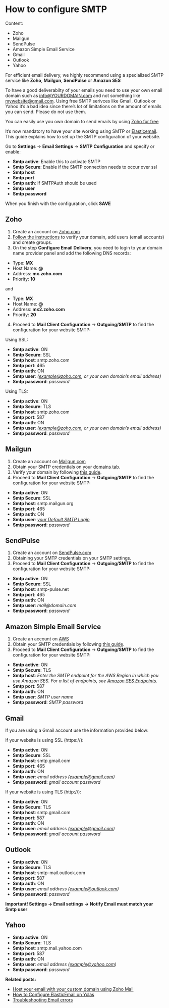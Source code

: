 # How to configure SMTP 
Content:
-   Zoho
-   Mailgun
-   SendPulse
-   Amazon Simple Email Service
-   Gmail
-   Outlook
-   Yahoo

For efficient email delivery, we highly recommend using a specialized SMTP service like  **Zoho**,  **Mailgun**,  **SendPulse**  or  **Amazon SES**

To have a good deliverabilty of your emails you need to use your own email domain such as info@YOURDOMAIN.com and not something like mywebsite@gmail.com. Using free SMTP serivces like Gmail, Outlook or Yahoo it’s a bad idea since there’s lot of limitations on the amount of emails you can send. Please do not use them.

You can easily use you own domain to send emails by using [Zoho for free](Email-settings-host-email-with-custom-domain.md) 

It’s now mandatory to have your site working using SMTP or  [Elasticemail](Email-settings-elasticemail.md). This guide explains how to set up the SMTP configuration of your website.

Go to  **Settings**  ->  **Email Settings**  ->  **SMTP Configuration**  and specify or enable:

-   **Smtp active**: Enable this to activate SMTP
-   **Smtp Secure**: Enable if the SMTP connection needs to occur over ssl
-   **Smtp host**
-   **Smtp port**
-   **Smtp auth**: If SMTPAuth should be used
-   **Smtp user**
-   **Smtp password**

When you finish with the configuration, click  **SAVE**

## Zoho

1. Create an account on  [Zoho.com](https://www.zoho.com/signup.html)  
2.  [Follow the instructions](Email-settings-host-email-with-custom-domain.md)  to verify your domain, add users (email accounts) and create groups.  
3. On the step  **Configure Email Delivery**, you need to login to your domain name provider panel and add the following DNS records:

-   Type:  **MX**
-   Host Name:  **@**
-   Address:  **mx.zoho.com**
-   Priority:  **10**

and

-   Type:  **MX**
-   Host Name:  **@**
-   Address:  **mx2.zoho.com**
-   Priority:  **20**

4. Proceed to  **Mail Client Configuration**  ->  **Outgoing/SMTP**  to find the configuration for your website SMTP:

Using SSL:

-   **Smtp active**: ON
-   **Smtp Secure**: SSL
-   **Smtp host**: smtp.zoho.com
-   **Smtp port**: 465
-   **Smtp auth**: ON
-   **Smtp user**:  _(example@zoho.com, or your own domain’s email address)_
-   **Smtp password**:  _password_

Using TLS:

-   **Smtp active**: ON
-   **Smtp Secure**: TLS
-   **Smtp host**: smtp.zoho.com
-   **Smtp port**: 587
-   **Smtp auth**: ON
-   **Smtp user**:  _(example@zoho.com, or your own domain’s email address)_
-   **Smtp password**:  _password_

## Mailgun

1. Create an account on  [Mailgun.com](https://www.mailgun.com/smtp)  
2. Obtain your SMTP credentials on your  [domains tab](https://app.mailgun.com/app/domains).  
3. Verify your domain by following  [this guide](https://documentation.mailgun.com/en/latest/quickstart-sending.html#verify-your-domain).  
4. Proceed to  **Mail Client Configuration**  ->  **Outgoing/SMTP**  to find the configuration for your website SMTP:

-   **Smtp active**: ON
-   **Smtp Secure**: SSL
-   **Smtp host**: smtp.mailgun.org
-   **Smtp port**: 465
-   **Smtp auth**: ON
-   **Smtp user**:  _[your Default SMTP Login](https://app.mailgun.com/app/domains)_
-   **Smtp password**:  _password_

## SendPulse

1. Create an account on  [SendPulse.com](https://sendpulse.com/prices/smtp)  
2. Obtaining your SMTP credentials on your SMTP settings.    
3. Proceed to  **Mail Client Configuration**  ->  **Outgoing/SMTP**  to find the configuration for your website SMTP:

-   **Smtp active**: ON
-   **Smtp Secure**: SSL
-   **Smtp host**: smtp-pulse.net
-   **Smtp port**: 465
-   **Smtp auth**: ON
-   **Smtp user**:  _mail@domain.com_
-   **Smtp password**:  _password_

## Amazon Simple Email Service

1. Create an account on  [AWS](https://aws.amazon.com/ses/)  
2. Obtain your SMTP credentials by following  [this guide](https://docs.aws.amazon.com/ses/latest/DeveloperGuide/smtp-credentials.html).  
3. Proceed to  **Mail Client Configuration**  ->  **Outgoing/SMTP**  to find the configuration for your website SMTP:

-   **Smtp active**: ON
-   **Smtp Secure**: TLS
-   **Smtp host**:  _Enter the SMTP endpoint for the AWS Region in which you use Amazon SES. For a list of endpoints, see  [Amazon SES Endpoints](https://docs.aws.amazon.com/ses/latest/DeveloperGuide/regions.html#region-endpoints)._
-   **Smtp port**: 587
-   **Smtp auth**: ON
-   **Smtp user**:  _SMTP user name_
-   **Smtp password**:  _SMTP password_

## Gmail

If you are using a Gmail account use the information provided below:

If your website is using SSL (https://):

-   **Smtp active**: ON
-   **Smtp Secure**: SSL
-   **Smtp host**: smtp.gmail.com
-   **Smtp port**: 465
-   **Smtp auth**: ON
-   **Smtp user**:  _email address (example@gmail.com)_
-   **Smtp password**:  _gmail account password_

If your website is using TLS (http://):

-   **Smtp active**: ON
-   **Smtp Secure**: TLS
-   **Smtp host**: smtp.gmail.com
-   **Smtp port**: 587
-   **Smtp auth**: ON
-   **Smtp user**:  _email address (example@gmail.com)_
-   **Smtp password**:  _gmail account password_

## Outlook

-   **Smtp active**: ON
-   **Smtp Secure**: TLS
-   **Smtp host**: smtp-mail.outlook.com
-   **Smtp port**: 587
-   **Smtp auth**: ON
-   **Smtp user**:  _email address (example@outlook.com)_
-   **Smtp password**:  _password_

**Important! Settings -> Email settings -> Notify Email must match your Smtp user**

## Yahoo

-   **Smtp active**: ON
-   **Smtp Secure**: TLS
-   **Smtp host**: smtp.mail.yahoo.com
-   **Smtp port**: 587
-   **Smtp auth**: ON
-   **Smtp user**:  _email address (example@yahoo.com)_
-   **Smtp password**:  _password_

  
**Related posts:**

-   [Host your email with your custom domain using Zoho Mail](Email-settings-host-email-with-custom-domain.md)
-   [How to Configure ElasticEmail on Yclas](Email-settings-elasticemail.md)
-   [Troubleshooting Email errors](Email-settings-troubleshooting-email-errors.md)


